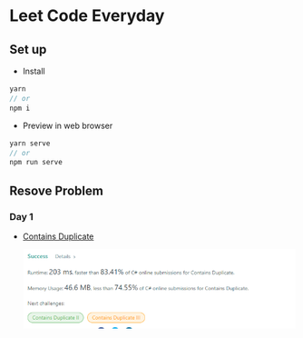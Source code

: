 # Leet Code Everyday

## Set up

- Install

```js
yarn
// or
npm i
```

- Preview in web browser

```js
yarn serve
// or
npm run serve
```

## Resove Problem

### Day 1

- [Contains Duplicate](Day_One/day-one.md)
  
  ![ContainsDuplicate](assets/day1_contain_duplicate.png)